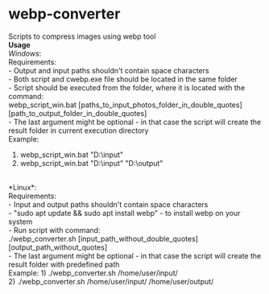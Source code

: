 # webp-converter
Scripts to compress images using webp tool <br />
**Usage** <br />
*Windows*: <br />
Requirements: <br />
    - Output and input paths shouldn't contain space characters <br />
    - Both script and cwebp.exe file should be located in the same folder <br />
    - Script should be executed from the folder, where it is located with the command: <br />
                    webp_script_win.bat [paths_to_input_photos_folder_in_double_quotes] [path_to_output_folder_in_double_quotes] <br />
    - The last argument might be optional - in that case the script will create the result folder in current execution directory <br />
Example:
1) webp_script_win.bat "D:\input"  <br />
2) webp_script_win.bat "D:\input" "D:\output" <br />
<br />
*Linux*: <br />
Requirements: <br />
    - Input and output paths shouldn't contain space characters <br />
    - "sudo apt update && sudo apt install webp" - to install webp on your system <br />
    - Run script with command: <br />
                    ./webp_converter.sh [input_path_without_double_quotes] [output_path_without_quotes] <br />
    - The last argument might be optional - in that case the script will create the result folder with predefined path <br />
Example:
1) ./webp_converter.sh /home/user/input/ <br />
2) ./webp_converter.sh /home/user/input/ /home/user/output/ <br />

